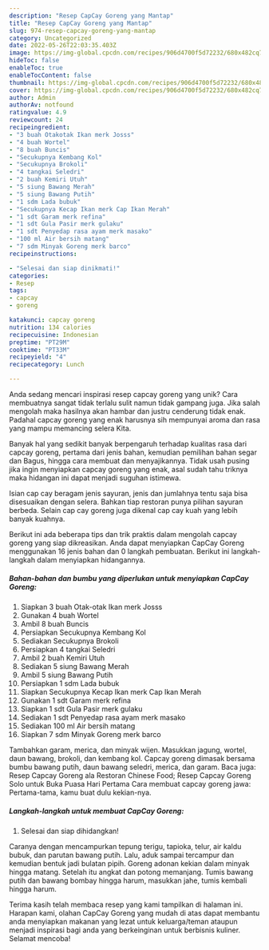 ```yaml
---
description: "Resep CapCay Goreng yang Mantap"
title: "Resep CapCay Goreng yang Mantap"
slug: 974-resep-capcay-goreng-yang-mantap
category: Uncategorized
date: 2022-05-26T22:03:35.403Z
image: https://img-global.cpcdn.com/recipes/906d4700f5d72232/680x482cq70/capcay-goreng-foto-resep-utama.jpg
hideToc: false
enableToc: true
enableTocContent: false
thumbnail: https://img-global.cpcdn.com/recipes/906d4700f5d72232/680x482cq70/capcay-goreng-foto-resep-utama.jpg
cover: https://img-global.cpcdn.com/recipes/906d4700f5d72232/680x482cq70/capcay-goreng-foto-resep-utama.jpg
author: Admin
authorAv: notfound
ratingvalue: 4.9
reviewcount: 24
recipeingredient:
- "3 buah Otakotak Ikan merk Josss"
- "4 buah Wortel"
- "8 buah Buncis"
- "Secukupnya Kembang Kol"
- "Secukupnya Brokoli"
- "4 tangkai Seledri"
- "2 buah Kemiri Utuh"
- "5 siung Bawang Merah"
- "5 siung Bawang Putih"
- "1 sdm Lada bubuk"
- "Secukupnya Kecap Ikan merk Cap Ikan Merah"
- "1 sdt Garam merk refina"
- "1 sdt Gula Pasir merk gulaku"
- "1 sdt Penyedap rasa ayam merk masako"
- "100 ml Air bersih matang"
- "7 sdm Minyak Goreng merk barco"
recipeinstructions:

- "Selesai dan siap dinikmati!"
categories:
- Resep
tags:
- capcay
- goreng

katakunci: capcay goreng 
nutrition: 134 calories
recipecuisine: Indonesian
preptime: "PT29M"
cooktime: "PT33M"
recipeyield: "4"
recipecategory: Lunch

---
```





Anda sedang mencari inspirasi resep capcay goreng yang unik? Cara membuatnya sangat tidak terlalu sulit namun tidak gampang juga. Jika salah mengolah maka hasilnya akan hambar dan justru cenderung tidak enak. Padahal capcay goreng yang enak harusnya sih mempunyai aroma dan rasa yang mampu memancing selera Kita.





Banyak hal yang sedikit banyak berpengaruh terhadap kualitas rasa dari capcay goreng, pertama dari jenis bahan, kemudian pemilihan bahan segar dan Bagus, hingga cara membuat dan menyajikannya. Tidak usah pusing jika ingin menyiapkan capcay goreng yang enak,      asal sudah tahu triknya maka hidangan ini dapat menjadi suguhan istimewa.














Isian cap cay beragam jenis sayuran, jenis dan jumlahnya tentu saja bisa disesuaikan dengan selera. Bahkan tiap restoran punya pilihan sayuran berbeda. Selain cap cay goreng juga dikenal cap cay kuah yang lebih banyak kuahnya.






Berikut ini ada beberapa tips dan trik praktis dalam mengolah capcay goreng yang siap dikreasikan. Anda dapat menyiapkan CapCay Goreng menggunakan 16 jenis bahan dan 0 langkah pembuatan. Berikut ini langkah-langkah dalam menyiapkan hidangannya.

<!--inarticleads1-->

##### Bahan-bahan dan bumbu yang diperlukan untuk menyiapkan CapCay Goreng:

1. Siapkan 3 buah Otak-otak Ikan merk Josss
1. Gunakan 4 buah Wortel
1. Ambil 8 buah Buncis
1. Persiapkan Secukupnya Kembang Kol
1. Sediakan Secukupnya Brokoli
1. Persiapkan 4 tangkai Seledri
1. Ambil 2 buah Kemiri Utuh
1. Sediakan 5 siung Bawang Merah
1. Ambil 5 siung Bawang Putih
1. Persiapkan 1 sdm Lada bubuk
1. Siapkan Secukupnya Kecap Ikan merk Cap Ikan Merah
1. Gunakan 1 sdt Garam merk refina
1. Siapkan 1 sdt Gula Pasir merk gulaku
1. Sediakan 1 sdt Penyedap rasa ayam merk masako
1. Sediakan 100 ml Air bersih matang
1. Siapkan 7 sdm Minyak Goreng merk barco


Tambahkan garam, merica, dan minyak wijen. Masukkan jagung, wortel, daun bawang, brokoli, dan kembang kol. Capcay goreng dimasak bersama bumbu bawang putih, daun bawang seledri, merica, dan garam. Baca juga: Resep Capcay Goreng ala Restoran Chinese Food; Resep Capcay Goreng Solo untuk Buka Puasa Hari Pertama Cara membuat capcay goreng jawa: Pertama-tama, kamu buat dulu kekian-nya. 

<!--inarticleads2-->

##### Langkah-langkah untuk membuat CapCay Goreng:


1. Selesai dan siap dihidangkan!

Caranya dengan mencampurkan tepung terigu, tapioka, telur, air kaldu bubuk, dan parutan bawang putih. Lalu, aduk sampai tercampur dan kemudian bentuk jadi bulatan pipih. Goreng adonan kekian dalam minyak hingga matang. Setelah itu angkat dan potong memanjang. Tumis bawang putih dan bawang bombay hingga harum, masukkan jahe, tumis kembali hingga harum. 

Terima kasih telah membaca resep yang kami tampilkan di halaman ini. Harapan kami, olahan CapCay Goreng yang mudah di atas dapat membantu anda menyiapkan makanan yang lezat untuk keluarga/teman ataupun menjadi inspirasi bagi anda yang berkeinginan untuk berbisnis kuliner. Selamat mencoba!
